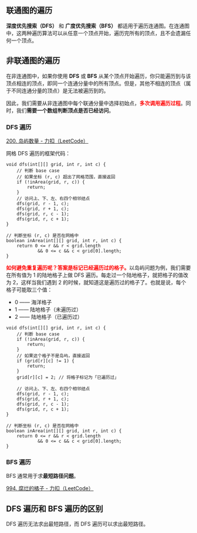 ## 联通图的遍历

**深度优先搜索（DFS）** 和 **广度优先搜索（BFS）** 都适用于遍历连通图。在连通图中，这两种遍历算法可以从任意一个顶点开始，遍历完所有的顶点，且不会遗漏任何一个顶点。





## 非联通图的遍历

在非连通图中，如果你使用 **DFS** 或 **BFS** 从某个顶点开始遍历，你只能遍历到与该顶点相连的顶点，即同一个连通分量中的所有顶点。但是，其他不相连的顶点（属于不同连通分量的顶点）是无法被遍历到的。

因此，我们需要从非连通图中每个联通分量中选择初始点，<font color="red">**多次调用遍历过程**</font>。同时，我们**需要一个数组判断顶点是否已经访问**。



### DFS 遍历

[200. 岛屿数量 - 力扣（LeetCode）](https://leetcode.cn/problems/number-of-islands/solutions/211211/dao-yu-lei-wen-ti-de-tong-yong-jie-fa-dfs-bian-li-/)

网格 DFS 遍历的框架代码：

```
void dfs(int[][] grid, int r, int c) {
    // 判断 base case
    // 如果坐标 (r, c) 超出了网格范围，直接返回
    if (!inArea(grid, r, c)) {
        return;
    }
    // 访问上、下、左、右四个相邻结点
    dfs(grid, r - 1, c);
    dfs(grid, r + 1, c);
    dfs(grid, r, c - 1);
    dfs(grid, r, c + 1);
}

// 判断坐标 (r, c) 是否在网格中
boolean inArea(int[][] grid, int r, int c) {
    return 0 <= r && r < grid.length 
        	&& 0 <= c && c < grid[0].length;
}
```

<font color="red">**如何避免重复遍历呢？答案是标记已经遍历过的格子。**</font>以岛屿问题为例，我们需要在所有值为 1 的陆地格子上做 DFS 遍历。每走过一个陆地格子，就把格子的值改为 2，这样当我们遇到 2 的时候，就知道这是遍历过的格子了。也就是说，每个格子可能取三个值：

- 0 —— 海洋格子
- 1 —— 陆地格子（未遍历过）
- 2 —— 陆地格子（已遍历过）

```
void dfs(int[][] grid, int r, int c) {
    // 判断 base case
    if (!inArea(grid, r, c)) {
        return;
    }
    // 如果这个格子不是岛屿，直接返回
    if (grid[r][c] != 1) {
        return;
    }
    grid[r][c] = 2; // 将格子标记为「已遍历过」
    
    // 访问上、下、左、右四个相邻结点
    dfs(grid, r - 1, c);
    dfs(grid, r + 1, c);
    dfs(grid, r, c - 1);
    dfs(grid, r, c + 1);
}

// 判断坐标 (r, c) 是否在网格中
boolean inArea(int[][] grid, int r, int c) {
    return 0 <= r && r < grid.length 
        	&& 0 <= c && c < grid[0].length;
}
```





### BFS 遍历

BFS 通常用于求**最短路径问题**。

[994. 腐烂的橘子 - 力扣（LeetCode）](https://leetcode.cn/problems/rotting-oranges/solutions/129542/yan-du-you-xian-sou-suo-python3-c-by-z1m/?envType=study-plan-v2&envId=top-100-liked)





## DFS 遍历和 BFS 遍历的区别

DFS 遍历无法求出最短路径，而 DFS 遍历可以求出最短路径。